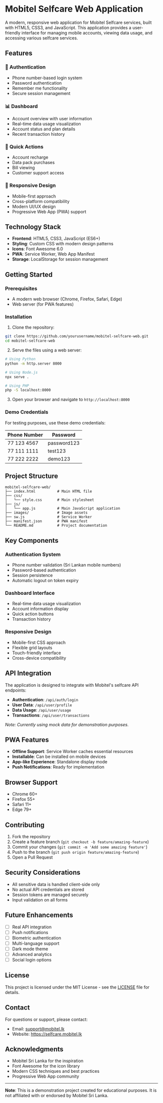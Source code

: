 # Mobitel Selfcare Web Application

A modern, responsive web application for Mobitel Selfcare services, built with HTML5, CSS3, and JavaScript. This application provides a user-friendly interface for managing mobile accounts, viewing data usage, and accessing various selfcare services.

## Features

### 🔐 Authentication
- Phone number-based login system
- Password authentication
- Remember me functionality
- Secure session management

### 📊 Dashboard
- Account overview with user information
- Real-time data usage visualization
- Account status and plan details
- Recent transaction history

### 🚀 Quick Actions
- Account recharge
- Data pack purchases
- Bill viewing
- Customer support access

### 📱 Responsive Design
- Mobile-first approach
- Cross-platform compatibility
- Modern UI/UX design
- Progressive Web App (PWA) support

## Technology Stack

- **Frontend**: HTML5, CSS3, JavaScript (ES6+)
- **Styling**: Custom CSS with modern design patterns
- **Icons**: Font Awesome 6.0
- **PWA**: Service Worker, Web App Manifest
- **Storage**: LocalStorage for session management

## Getting Started

### Prerequisites
- A modern web browser (Chrome, Firefox, Safari, Edge)
- Web server (for PWA features)

### Installation

1. Clone the repository:
```bash
git clone https://github.com/yourusername/mobitel-selfcare-web.git
cd mobitel-selfcare-web
```

2. Serve the files using a web server:
```bash
# Using Python
python -m http.server 8000

# Using Node.js
npx serve .

# Using PHP
php -S localhost:8000
```

3. Open your browser and navigate to `http://localhost:8000`

### Demo Credentials

For testing purposes, use these demo credentials:

| Phone Number | Password |
|-------------|----------|
| 77 123 4567 | password123 |
| 77 111 1111 | test123 |
| 77 222 2222 | demo123 |

## Project Structure

```
mobitel-selfcare-web/
├── index.html          # Main HTML file
├── css/
│   └── style.css       # Main stylesheet
├── js/
│   └── app.js          # Main JavaScript application
├── images/             # Image assets
├── sw.js               # Service Worker
├── manifest.json       # PWA manifest
└── README.md           # Project documentation
```

## Key Components

### Authentication System
- Phone number validation (Sri Lankan mobile numbers)
- Password-based authentication
- Session persistence
- Automatic logout on token expiry

### Dashboard Interface
- Real-time data usage visualization
- Account information display
- Quick action buttons
- Transaction history

### Responsive Design
- Mobile-first CSS approach
- Flexible grid layouts
- Touch-friendly interface
- Cross-device compatibility

## API Integration

The application is designed to integrate with Mobitel's selfcare API endpoints:

- **Authentication**: `/api/auth/login`
- **User Data**: `/api/user/profile`
- **Data Usage**: `/api/user/usage`
- **Transactions**: `/api/user/transactions`

*Note: Currently using mock data for demonstration purposes.*

## PWA Features

- **Offline Support**: Service Worker caches essential resources
- **Installable**: Can be installed on mobile devices
- **App-like Experience**: Standalone display mode
- **Push Notifications**: Ready for implementation

## Browser Support

- Chrome 60+
- Firefox 55+
- Safari 11+
- Edge 79+

## Contributing

1. Fork the repository
2. Create a feature branch (`git checkout -b feature/amazing-feature`)
3. Commit your changes (`git commit -m 'Add some amazing feature'`)
4. Push to the branch (`git push origin feature/amazing-feature`)
5. Open a Pull Request

## Security Considerations

- All sensitive data is handled client-side only
- No actual API credentials are stored
- Session tokens are managed securely
- Input validation on all forms

## Future Enhancements

- [ ] Real API integration
- [ ] Push notifications
- [ ] Biometric authentication
- [ ] Multi-language support
- [ ] Dark mode theme
- [ ] Advanced analytics
- [ ] Social login options

## License

This project is licensed under the MIT License - see the [LICENSE](LICENSE) file for details.

## Contact

For questions or support, please contact:
- Email: support@mobitel.lk
- Website: https://selfcare.mobitel.lk

## Acknowledgments

- Mobitel Sri Lanka for the inspiration
- Font Awesome for the icon library
- Modern CSS techniques and best practices
- Progressive Web App community

---

**Note**: This is a demonstration project created for educational purposes. It is not affiliated with or endorsed by Mobitel Sri Lanka.
